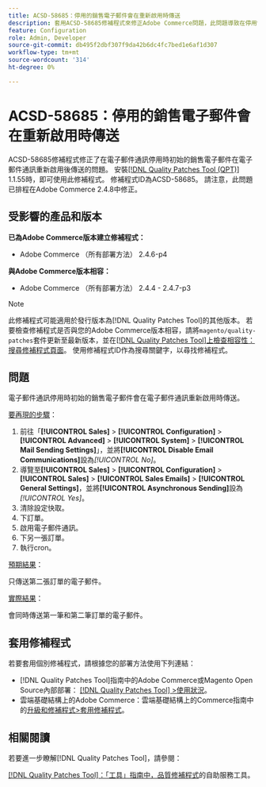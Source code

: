 ```yaml
---
title: ACSD-58685：停用的銷售電子郵件會在重新啟用時傳送
description: 套用ACSD-58685修補程式來修正Adobe Commerce問題，此問題導致在停用電子郵件通訊時起始的銷售電子郵件在重新啟用電子郵件通訊後傳送。
feature: Configuration
role: Admin, Developer
source-git-commit: db495f2dbf307f9da42b6dc4fc7bed1e6af1d307
workflow-type: tm+mt
source-wordcount: '314'
ht-degree: 0%

---
```


# ACSD-58685：停用的銷售電子郵件會在重新啟用時傳送

ACSD-58685修補程式修正了在電子郵件通訊停用時初始的銷售電子郵件在電子郵件通訊重新啟用後傳送的問題。 安裝[[!DNL Quality Patches Tool (QPT)]](/help/tools/quality-patches-tool/quality-patches-tool-to-self-serve-quality-patches.md) 1.1.55時，即可使用此修補程式。 修補程式ID為ACSD-58685。 請注意，此問題已排程在Adobe Commerce 2.4.8中修正。

## 受影響的產品和版本

**已為Adobe Commerce版本建立修補程式：**

* Adobe Commerce （所有部署方法） 2.4.6-p4

**與Adobe Commerce版本相容：**

* Adobe Commerce （所有部署方法） 2.4.4 - 2.4.7-p3

>[!NOTE]
>
>此修補程式可能適用於發行版本為[!DNL Quality Patches Tool]的其他版本。 若要檢查修補程式是否與您的Adobe Commerce版本相容，請將`magento/quality-patches`套件更新至最新版本，並在[[!DNL Quality Patches Tool]上檢查相容性：搜尋修補程式頁面](https://experienceleague.adobe.com/tools/commerce-quality-patches/index.html)。 使用修補程式ID作為搜尋關鍵字，以尋找修補程式。

## 問題

電子郵件通訊停用時初始的銷售電子郵件會在電子郵件通訊重新啟用時傳送。

<u>要再現的步驟</u>：

1. 前往「**[!UICONTROL Sales]** > **[!UICONTROL Configuration]** > **[!UICONTROL Advanced]** > **[!UICONTROL System]** > **[!UICONTROL Mail Sending Settings]**」，並將&#x200B;**[!UICONTROL Disable Email Communications]**&#x200B;設為&#x200B;*[!UICONTROL No]*。
1. 導覽至&#x200B;**[!UICONTROL Sales]** > **[!UICONTROL Configuration]** > **[!UICONTROL Sales]** > **[!UICONTROL Sales Emails]** > **[!UICONTROL General Settings]**，並將&#x200B;**[!UICONTROL Asynchronous Sending]**&#x200B;設為&#x200B;*[!UICONTROL Yes]*。
1. 清除設定快取。
1. 下訂單。
1. 啟用電子郵件通訊。
1. 下另一張訂單。
1. 執行cron。

<u>預期結果</u>：

只傳送第二張訂單的電子郵件。

<u>實際結果</u>：

會同時傳送第一筆和第二筆訂單的電子郵件。

## 套用修補程式

若要套用個別修補程式，請根據您的部署方法使用下列連結：

* [!DNL Quality Patches Tool]指南中的Adobe Commerce或Magento Open Source內部部署： [[!DNL Quality Patches Tool] >使用狀況](/help/tools/quality-patches-tool/usage.md)。
* 雲端基礎結構上的Adobe Commerce：雲端基礎結構上的Commerce指南中的[升級和修補程式>套用修補程式](https://experienceleague.adobe.com/docs/commerce-cloud-service/user-guide/develop/upgrade/apply-patches.html)。

## 相關閱讀

若要進一步瞭解[!DNL Quality Patches Tool]，請參閱：

[[!DNL Quality Patches Tool]：「工具」指南中，品質修補程式](/help/tools/quality-patches-tool/quality-patches-tool-to-self-serve-quality-patches.md)的自助服務工具。
